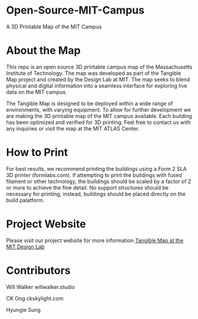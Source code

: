 # Open-Source-MIT-Campus
A 3D Printable Map of the MIT Campus

# About the Map
This repo is an open source 3D printable campus map of the Massachusetts Institute of Technology. The map was developed as part of the Tangible Map project and created by the Design Lab at MIT. The map seeks to blend physical and digital information into a seamless interface for exploring live data on the MIT campus.

The Tangible Map is designed to be deployed within a wide range of environments, with varying equipment. To allow for further development we are making the 3D printable map of the MIT campus available. Each building has been optimized and verified for 3D printing. Feel free to contact us with any inquiries or visit the map at the MIT ATLAS Center.

# How to Print
For best results, we recommend printing the buildings using a Form 2 SLA 3D printer (formlabs.com). If attempting to print the buildings with fused filament or other technology, the buildings should be scaled by a factor of 2 or more to achieve the fine detail. No support structures should be necessary for printing, instead, buildings should be placed directly on the build palatform.

# Project Website
Please visit our project website for more information
[Tangible Map at the MIT Design Lab](design.mit.edu/mit-atlas-tangible-map/)

# Contributors
Will Walker
willwalker.studio

CK Ong
ckskylight.com

Hyungie Sung

